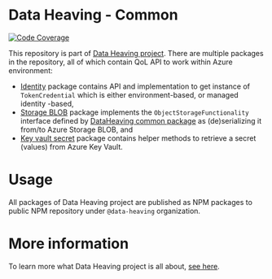 # Data Heaving - Common
[![Code Coverage](https://codecov.io/gh/DataHeaving/cloud-azure/branch/develop/graph/badge.svg)](https://codecov.io/gh/DataHeaving/cloud-azure)

This repository is part of [Data Heaving project](https://github.com/DataHeaving).
There are multiple packages in the repository, all of which contain QoL API to work within Azure environment:
- [Identity](identity) package contains API and implementation to get instance of `TokenCredential` which is either environment-based, or managed identity -based,
- [Storage BLOB](storage-blob) package implements the `ObjectStorageFunctionality` interface defined by [DataHeaving common package](https://github.com/DataHeaving/common/common) as (de)serializing it from/to Azure Storage BLOB, and
- [Key vault secret](kv-secret) package contains helper methods to retrieve a secret (values) from Azure Key Vault.

# Usage
All packages of Data Heaving project are published as NPM packages to public NPM repository under `@data-heaving` organization.

# More information
To learn more what Data Heaving project is all about, [see here](https://github.com/DataHeaving/orchestration).